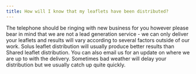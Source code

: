 ```yaml
---
title: How will I know that my leaflets have been distributed?
---
```

The telephone should be ringing with new business for you however please bear in mind that we are not a lead generation service - we can only deliver your leaflets and results will vary according to several factors outside of our work. Solus leaflet distribution will usually produce better results than Shared leaflet distribution. You can also email us for an update on where we are up to with the delivery. Sometimes bad weather will delay your distribution but we usually catch up quite quickly.